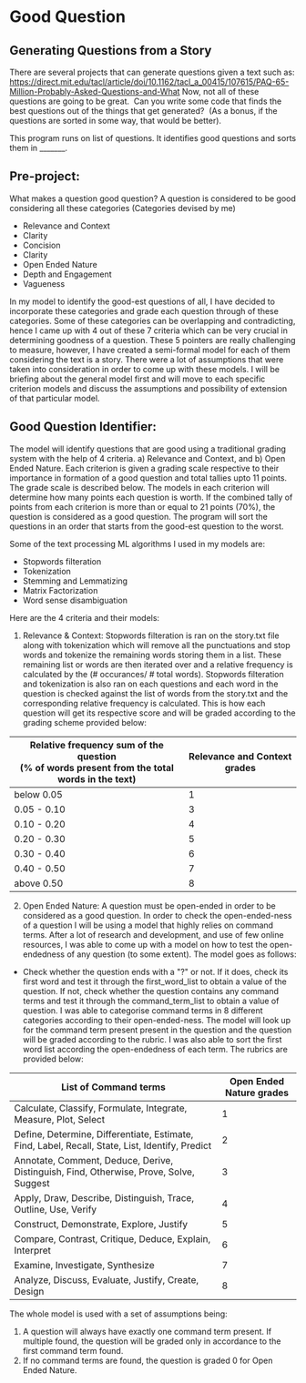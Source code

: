 # Good Question

## Generating Questions from a Story
There are several projects that can generate questions given a text such as:
https://direct.mit.edu/tacl/article/doi/10.1162/tacl_a_00415/107615/PAQ-65-Million-Probably-Asked-Questions-and-What
Now, not all of these questions are going to be great.  Can you write some code that finds the best questions out of the things that get generated?  (As a bonus, if the questions are sorted in some way, that would be better).  

This program runs on list of questions. It identifies good questions and sorts them in _______. 

## Pre-project:
What makes a question good question?
A question is considered to be good considering all these categories (Categories devised by me)

- Relevance and Context
- Clarity
- Concision
- Clarity
- Open Ended Nature
- Depth and Engagement
- Vagueness

In my model to identify the good-est questions of all, I have decided to incorporate these categories and grade each question through of these categories. Some of these categories can be overlapping and contradicting, hence I came up with 4 out of these 7 criteria which can be very crucial in determining goodness of a question. These 5 pointers are really challenging to measure, however, I have created a semi-formal model for each of them considering the text is a story. There were a lot of assumptions that were taken into consideration in order to come up with these models. I will be briefing about the general model first and will move to each specific criterion models and discuss the assumptions and possibility of extension of that particular model. 

## Good Question Identifier:

The model will identify questions that are good using a traditional grading system with the help of 4 criteria. a) Relevance and Context, and b) Open Ended Nature. Each criterion is given a grading scale respective to their importance in formation of a good question and total tallies upto 11 points. The grade scale is described below. The models in each criterion will determine how many points each question is worth. If the combined tally of points from each criterion is more than or equal to 21 points (70%), the question is considered as a good question. The program will sort the questions in an order that starts from the good-est question to the worst. 

Some of the text processing ML algorithms I used in my models are:
- Stopwords filteration
- Tokenization
- Stemming and Lemmatizing 
- Matrix Factorization
- Word sense disambiguation

Here are the 4 criteria and their models:

1) Relevance & Context:
Stopwords filteration is ran on the story.txt file along with tokenization which will remove all the punctuations and stop words and tokenize the remaining words storing them in a list. These remaining list or words are then iterated over and a relative frequency is calculated by the (# occurances/ # total words). 
Stopwords filteration and tokenization is also ran on each questions and each word in the question is checked against the list of words from the story.txt and the corresponding relative frequency is calculated. This is how each question will get its respective score and will be graded according to the grading scheme provided below:

| Relative frequency sum of the question <br/> (% of words present from the total words in the text) | Relevance and Context grades |
| ------------- | ------------- |
| below 0.05 | 1  |
| 0.05 - 0.10| 3  |
| 0.10 - 0.20| 4  |
| 0.20 - 0.30| 5  |
| 0.30 - 0.40| 6  |
| 0.40 - 0.50| 7  |
| above 0.50 | 8  |

2) Open Ended Nature:
A question must be open-ended in order to be considered as a good question. In order to check the open-ended-ness of a question I will be using a model that highly relies on command terms. After a lot of research and development, and use of few online resources, I was able to come up with a model on how to test the open-endedness of any question (to some extent). The model goes as follows:
  - Check whether the question ends with a "?" or not. If it does, check its first word and test it through the first_word_list to obtain a value of the question. If not, check whether the question contains any command terms and test it through the command_term_list to obtain a value of question.
I was able to categorise command terms in 8 different categories according to their open-ended-ness. The model will look up for the command term present present in the question and the question will be graded according to the rubric. I was also able to sort the first word list according the open-endedness of each term. The rubrics are provided below:

| List of Command terms  | Open Ended Nature grades |
| ------------- | ------------- |
| Calculate, Classify, Formulate, Integrate, Measure, Plot, Select | 1  |
| Define, Determine, Differentiate, Estimate, Find, Label, Recall, State, List, Identify, Predict | 2  |
| Annotate, Comment, Deduce, Derive, Distinguish, Find, Otherwise, Prove, Solve, Suggest | 3  |
| Apply, Draw, Describe, Distinguish, Trace, Outline, Use, Verify | 4  |
| Construct, Demonstrate, Explore, Justify | 5  |
| Compare, Contrast, Critique, Deduce, Explain, Interpret | 6  |
| Examine, Investigate, Synthesize  | 7  |
| Analyze, Discuss, Evaluate, Justify, Create, Design | 8  |

The whole model is used with a set of assumptions being:
1) A question will always have exactly one command term present. If multiple found, the question will be graded only in accordance to the first command term found.
2) If no command terms are found, the question is graded 0 for Open Ended Nature.
